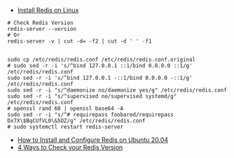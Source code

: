 + [Install Redis on Linux](https://redis.io/docs/getting-started/installation/install-redis-on-linux/)

```shell
# Check Redis Version
redis-server --version
# Or
redis-server -v | cut -d= -f2 | cut -d ' ' -f1


```

```shell
sudo cp /etc/redis/redis.conf /etc/redis/redis.conf.original
# sudo sed -r -i 's/^bind 127.0.0.1 ::1/bind 0.0.0.0 ::1/g' /etc/redis/redis.conf
sudo sed -r -i 's/^bind 127.0.0.1 -::1/bind 0.0.0.0 -::1/g' /etc/redis/redis.conf
sudo sed -r -i "s/^daemonize no/daemonize yes/g" /etc/redis/redis.conf
sudo sed -r -i "s/^supervised no/supervised systemd/g" /etc/redis/redis.conf
# openssl rand 60 | openssl base64 -A
sudo sed -r -i "s/^# requirepass foobared/requirepass Dx7X\$BqCUfVL0\&5OZ/g" /etc/redis/redis.conf
# sudo systemctl restart redis-server
```

+ [How to Install and Configure Redis on Ubuntu 20.04](https://www.linode.com/docs/guides/install-redis-ubuntu/)
+ [4 Ways to Check your Redis Version](https://database.guide/4-ways-to-check-your-redis-version/)
